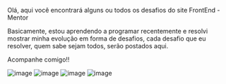 Olá, aqui você encontrará alguns ou todos os desafios do site FrontEnd - Mentor

Basicamente, estou aprendendo a programar recentemente e resolvi mostrar minha evolução em forma de desafios,
cada desafio que eu resolver, quem sabe sejam todos, serão postados aqui.

Acompanhe comigo!!

![image](https://github.com/richxrdreis/FrontEnd-Challenges/assets/167144386/6ff35b63-e5ff-4b53-9943-f24ea24e0178)
![image](https://github.com/richxrdreis/FrontEnd-Challenges/assets/167144386/ede147d3-3cb1-4474-9e6f-6b4c1b691da5)
![image](https://github.com/richxrdreis/FrontEnd-Challenges/assets/167144386/32e82e1b-542d-42ac-a5ce-c6b6aab925bd)
![image](https://github.com/richxrdreis/FrontEnd-Challenges/assets/167144386/0911e432-a31d-47bf-8f78-1a1526188ba1)
